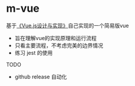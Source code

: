# m-vue

基于[《Vue.js设计与实现》](https://book.douban.com/subject/35768338/)自己实现的一个简易版vue

- 旨在理解vue的实现原理和运行流程
- 只看主要流程，不考虑完美的边界情况
- 练习 jest 的使用

TODO

- github release 自动化
